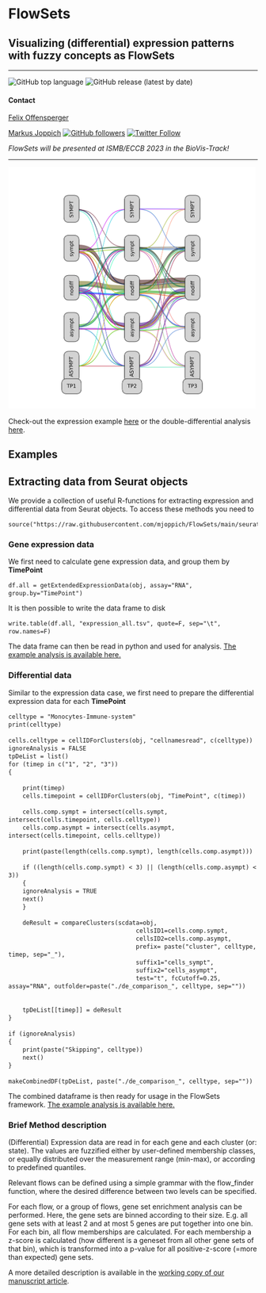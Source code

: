 # FlowSets

## Visualizing (differential) expression patterns with fuzzy concepts as FlowSets

---
![GitHub top language](https://img.shields.io/github/languages/top/mjoppich/FlowSets)
![GitHub release (latest by date)](https://img.shields.io/github/v/release/mjoppich/FlowSets)

#### Contact

[Felix Offensperger](https://github.com/offenspergerfelix)

[Markus Joppich](https://ibio.dev/) [![GitHub followers](https://img.shields.io/github/followers/mjoppich?style=social)](https://github.com/mjoppich) [![Twitter Follow](https://img.shields.io/twitter/follow/mjoppich?style=social&logo=twitter)](https://twitter.com/intent/follow?screen_name=mjoppich)

*FlowSets will be presented at ISMB/ECCB 2023 in the BioVis-Track!*

---


<img src="https://github.com/mjoppich/FlowSets/blob/main/examples/ddiff_flows.png" width="500px" />

Check-out the expression example [here](https://github.com/mjoppich/FlowSets/blob/main/examples/sc_expression_data.all.ipynb) or the double-differential analysis [here](https://github.com/mjoppich/FlowSets/blob/main/examples/sc_ddiff.ipynb).

## Examples


## Extracting data from Seurat objects

We provide a collection of useful R-functions for extracting expression and differential data from Seurat objects. To access these methods you need to

    source("https://raw.githubusercontent.com/mjoppich/FlowSets/main/seurat_util_functions.R")



### Gene expression data

We first need to calculate gene expression data, and group them by **TimePoint**

    df.all = getExtendedExpressionData(obj, assay="RNA", group.by="TimePoint")

It is then possible to write the data frame to disk

    write.table(df.all, "expression_all.tsv", quote=F, sep="\t", row.names=F)

The data frame can then be read in python and used for analysis. [The example analysis is available here.](https://github.com/mjoppich/FlowSets/blob/main/examples/sc_expression_data.all.ipynb)



### Differential data

Similar to the expression data case, we first need to prepare the differential expression data for each **TimePoint**

    
    celltype = "Monocytes-Immune-system"
    print(celltype)
    
    cells.celltype = cellIDForClusters(obj, "cellnamesread", c(celltype))
    ignoreAnalysis = FALSE
    tpDeList = list()
    for (timep in c("1", "2", "3"))
    {
        
        print(timep)
        cells.timepoint = cellIDForClusters(obj, "TimePoint", c(timep))
        
        cells.comp.sympt = intersect(cells.sympt, intersect(cells.timepoint, cells.celltype))
        cells.comp.asympt = intersect(cells.asympt, intersect(cells.timepoint, cells.celltype))
        
        print(paste(length(cells.comp.sympt), length(cells.comp.asympt)))
        
        if ((length(cells.comp.sympt) < 3) || (length(cells.comp.asympt) < 3))
        {
        ignoreAnalysis = TRUE
        next()
        }
        
        deResult = compareClusters(scdata=obj,
                                        cellsID1=cells.comp.sympt,
                                        cellsID2=cells.comp.asympt,
                                        prefix= paste("cluster", celltype, timep, sep="_"),
                                        suffix1="cells_sympt",
                                        suffix2="cells_asympt",
                                        test="t", fcCutoff=0.25, assay="RNA", outfolder=paste("./de_comparison_", celltype, sep=""))
        
        
        tpDeList[[timep]] = deResult
    }
    
    if (ignoreAnalysis)
    {
        print(paste("Skipping", celltype))
        next()
    }
    
    makeCombinedDF(tpDeList, paste("./de_comparison_", celltype, sep=""))


The combined dataframe is then ready for usage in the FlowSets framework. [The example analysis is available here.](https://github.com/mjoppich/FlowSets/blob/main/examples/sc_ddiff.ipynb)

### Brief Method description

(Differential) Expression data are read in for each gene and each cluster (or: state). The values are fuzzified either by user-defined membership classes, or equally distributed over the measurement range (min-max), or according to predefined quantiles.

Relevant flows can be defined using a simple grammar with the flow_finder function, where the desired difference between two levels can be specified.

For each flow, or a group of flows, gene set enrichment analysis can be performed. Here, the gene sets are binned according to their size. E.g. all gene sets with at least 2 and at most 5 genes are put together into one bin. For each bin, all flow memberships are calculated. For each membership a z-score is calculated (how different is a geneset from all other gene sets of that bin), which is transformed into a p-value for all positive-z-score (=more than expected) gene sets.

A more detailed description is available in the [working copy of our manuscript article](https://github.com/mjoppich/FlowSets/blob/main/examples/WorkingVersionFlowsets.pdf).
